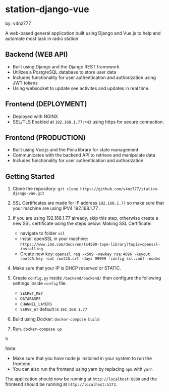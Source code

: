 # station-django-vue

by: v4nz777

A web-based general application built using Django and Vue.js
to help and automate most task in radio station

## Backend (WEB API)

- Built using Django and the Django REST framework
- Utilizes a PostgreSQL database to store user data
- Includes functionality for user authentication and authorization using JWT tokens
- Using websocket to update see activites and updates in real time.

## Frontend (DEPLOYMENT)

- Deployed with NGINX
- SSL/TLS Enabled at `192.168.1.77:443` using https for secure connection.
  

## Frontend (PRODUCTION)

- Built using Vue.js and the Pinia library for state management
- Communicates with the backend API to retrieve and manipulate data
- Includes functionality for user authentication and authorization

## Getting Started

1. Clone the repository:
`git clone https://github.com/v4nz777/station-django-vue.git`

2. SSL Certificates are made for IP address `192.168.1.77` so make sure that your machine are using IPV4 192.168.1.77 . 

3. If you are using 192.168.1.77 already, skip this step, otherwise create a new SSL certificate using the steps below:
   Making SSL Certificate:
    - navigate to folder `ssl`
    - Install openSSL in your machine: `https://www.ibm.com/docs/en/ts4500-tape-library?topic=openssl-installing`
    - Create new key: `openssl req -x509 -newkey rsa:4096 -keyout rootCA.key -out rootCA.crt -days 99999 -config ssl.conf -nodes`
   
5. Make sure that your IP is DHCP reserved or STATIC.

6. Create `config.py` inside `/backend/backend/` then configure the following settings inside `config` file:
    - `SECRET_KEY`
    - `DATABASES`
    - `CHANNEL_LAYERS`
    - `SERVE_AT` default is `192.168.1.77`
      
7. Build using Docker:
   `docker-compose build`

8. Run.
   `docker-compose up`

5

Note: 
- Make sure that you have node js installed in your system to run the frontend.
- You can also run the frontend using yarn by replacing `npm` with `yarn`

The application should now be running at `http://localhost:8000` and the frontend should be running at `http://localhost:5173`.

